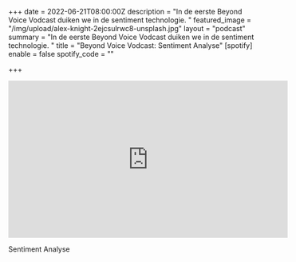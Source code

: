 +++
date = 2022-06-21T08:00:00Z
description = "In de eerste Beyond Voice Vodcast duiken we in de sentiment technologie. "
featured_image = "/img/upload/alex-knight-2ejcsulrwc8-unsplash.jpg"
layout = "podcast"
summary = "In de eerste Beyond Voice Vodcast duiken we in de sentiment technologie. "
title = "Beyond Voice Vodcast: Sentiment Analyse"
[spotify]
enable = false
spotify_code = ""

+++
<iframe width="560" height="315" src="https://www.youtube.com/embed/rTcLUMmQnpI" title="YouTube video player" frameborder="0" allow="accelerometer; autoplay; clipboard-write; encrypted-media; gyroscope; picture-in-picture" allowfullscreen></iframe>

Sentiment Analyse